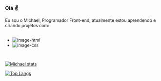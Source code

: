 ### Olá ✌️ 

Eu sou o Michael, Programador Front-end, atualmente estou aprendendo e criando projetos com:
<br>
<br>

- <img border-radius="30px" src="https://img.shields.io/badge/HTML5-E34F26?style=for-the-badge&logo=html5&logoColor=white" alt="image-html" />
- <img src="https://img.shields.io/badge/CSS3-1572B6?style=for-the-badge&logo=css3&logoColor=white" alt="image-css" />
<br>

[![Michael stats](https://github-readme-stats.vercel.app/api?username=michaelcharles&theme=algolia)](https://github.com/anuraghazra/github-readme-stats)

[![Top Langs](https://github-readme-stats.vercel.app/api/top-langs/?username=michaelcharlesdm)](https://github.com/anuraghazra/github-readme-stats)



<!--
**michaelcharlesdm/michaelcharlesdm** is a ✨ _special_ ✨ repository because its `README.md` (this file) appears on your GitHub profile.

Here are some ideas to get you started:

- 🔭 I’m currently working on ...
- 🌱 I’m currently learning ...
- 👯 I’m looking to collaborate on ...
- 🤔 I’m looking for help with ...
- 💬 Ask me about ...
- 📫 How to reach me: ...
- 😄 Pronouns: ...
- ⚡ Fun fact: ...
-->
